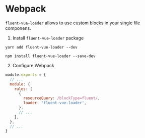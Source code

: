 # Webpack

`fluent-vue-loader` allows to use custom blocks in your single file componens.

1. Install `fluent-vue-loader` package

<code-group>

<code-group-item title="YARN" active>

```bash:no-line-numbers
yarn add fluent-vue-loader --dev
```

</code-group-item>

<code-group-item title="NPM">

```bash:no-line-numbers
npm install fluent-vue-loader --save-dev
```

</code-group-item>

</code-group>

2. Configure Webpack
```js
module.exports = {
  // ...
  module: {
    rules: [
      {
        resourceQuery: /blockType=fluent/,
        loader: 'fluent-vue-loader',
      },
      // ...
    ],
  },
  // ...
}

```
